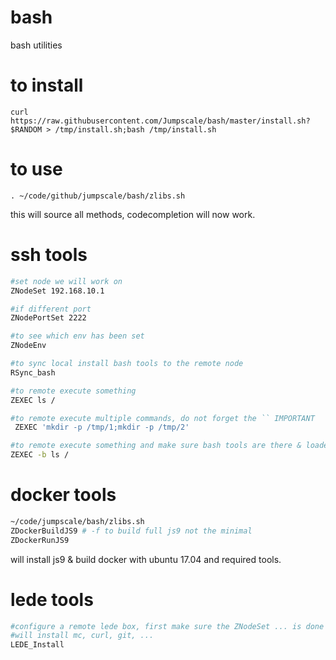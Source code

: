 # bash
bash utilities

# to install

```
curl https://raw.githubusercontent.com/Jumpscale/bash/master/install.sh?$RANDOM > /tmp/install.sh;bash /tmp/install.sh
```

# to use

```
. ~/code/github/jumpscale/bash/zlibs.sh
```

this will source all methods, codecompletion will now work.

# ssh tools

```bash
#set node we will work on
ZNodeSet 192.168.10.1

#if different port
ZNodePortSet 2222

#to see which env has been set
ZNodeEnv

#to sync local install bash tools to the remote node
RSync_bash

#to remote execute something
ZEXEC ls /

#to remote execute multiple commands, do not forget the `` IMPORTANT
 ZEXEC 'mkdir -p /tmp/1;mkdir -p /tmp/2'

#to remote execute something and make sure bash tools are there & loaded
ZEXEC -b ls /

```

# docker tools

```bash
~/code/jumpscale/bash/zlibs.sh
ZDockerBuildJS9 # -f to build full js9 not the minimal
ZDockerRunJS9
```

will install js9 & build docker with ubuntu 17.04 and required tools.

# lede tools

```bash
#configure a remote lede box, first make sure the ZNodeSet ... is done
#will install mc, curl, git, ...
LEDE_Install


```

